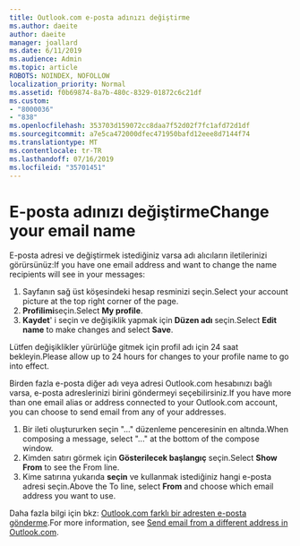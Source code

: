 ```yaml
---
title: Outlook.com e-posta adınızı değiştirme
ms.author: daeite
author: daeite
manager: joallard
ms.date: 6/11/2019
ms.audience: Admin
ms.topic: article
ROBOTS: NOINDEX, NOFOLLOW
localization_priority: Normal
ms.assetid: f0b69874-8a7b-480c-8329-01872c6c21df
ms.custom:
- "8000036"
- "838"
ms.openlocfilehash: 353703d159072cc8daa7f52d02f7fc1afd72d1df
ms.sourcegitcommit: a7e5ca472000dfec471950bafd12eee8d7144f74
ms.translationtype: MT
ms.contentlocale: tr-TR
ms.lasthandoff: 07/16/2019
ms.locfileid: "35701451"
---
```

# <a name="change-your-email-name"></a><span data-ttu-id="22580-102">E-posta adınızı değiştirme</span><span class="sxs-lookup"><span data-stu-id="22580-102">Change your email name</span></span>

<span data-ttu-id="22580-103">E-posta adresi ve değiştirmek istediğiniz varsa adı alıcıların iletilerinizi görürsünüz:</span><span class="sxs-lookup"><span data-stu-id="22580-103">If you have one email address and want to change the name recipients will see in your messages:</span></span>
  
1. <span data-ttu-id="22580-104">Sayfanın sağ üst köşesindeki hesap resminizi seçin.</span><span class="sxs-lookup"><span data-stu-id="22580-104">Select your account picture at the top right corner of the page.</span></span>
2. <span data-ttu-id="22580-105">**Profilimi**seçin.</span><span class="sxs-lookup"><span data-stu-id="22580-105">Select **My profile**.</span></span>
3. <span data-ttu-id="22580-106">**Kaydet**' i seçin ve değişiklik yapmak için **Düzen adı** seçin.</span><span class="sxs-lookup"><span data-stu-id="22580-106">Select **Edit name** to make changes and select **Save**.</span></span>

<span data-ttu-id="22580-107">Lütfen değişiklikler yürürlüğe gitmek için profil adı için 24 saat bekleyin.</span><span class="sxs-lookup"><span data-stu-id="22580-107">Please allow up to 24 hours for changes to your profile name to go into effect.</span></span>
  
<span data-ttu-id="22580-108">Birden fazla e-posta diğer adı veya adresi Outlook.com hesabınızı bağlı varsa, e-posta adreslerinizi birini göndermeyi seçebilirsiniz.</span><span class="sxs-lookup"><span data-stu-id="22580-108">If you have more than one email alias or address connected to your Outlook.com account, you can choose to send email from any of your addresses.</span></span>
  
1. <span data-ttu-id="22580-109">Bir ileti oluştururken seçin "..." düzenleme penceresinin en altında.</span><span class="sxs-lookup"><span data-stu-id="22580-109">When composing a message, select "..." at the bottom of the compose window.</span></span>
1. <span data-ttu-id="22580-110">Kimden satırı görmek için **Gösterilecek başlangıç** seçin.</span><span class="sxs-lookup"><span data-stu-id="22580-110">Select **Show From** to see the From line.</span></span>
1. <span data-ttu-id="22580-111">Kime satırına yukarıda **seçin** ve kullanmak istediğiniz hangi e-posta adresi seçin.</span><span class="sxs-lookup"><span data-stu-id="22580-111">Above the To line, select **From** and choose which email address you want to use.</span></span>

<span data-ttu-id="22580-112">Daha fazla bilgi için bkz: [Outlook.com farklı bir adresten e-posta gönderme](https://support.office.com/article/ccba89cb-141c-4a36-8c56-6d16a8556d2e?wt.mc_id=Office_Outlook_com_Alchemy).</span><span class="sxs-lookup"><span data-stu-id="22580-112">For more information, see [Send email from a different address in Outlook.com](https://support.office.com/article/ccba89cb-141c-4a36-8c56-6d16a8556d2e?wt.mc_id=Office_Outlook_com_Alchemy).</span></span>